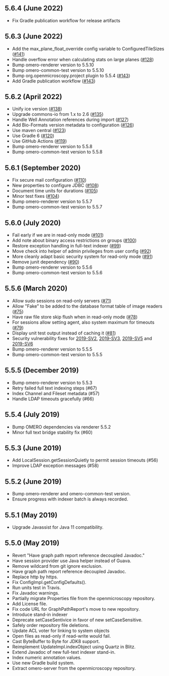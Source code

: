 5.6.4 (June 2022)
-----------------

- Fix Gradle publication workflow for release artifacts

5.6.3 (June 2022)
-----------------

- Add the max_plane_float_override config variable to ConfiguredTileSizes ([#141](https://github.com/ome/omero-server/pull/141))
- Handle overflow error when calculating stats on large planes ([#128](https://github.com/ome/omero-server/pull/128))
- Bump omero-renderer version to 5.5.10
- Bump omero-common-test version to 5.5.10
- Bump org.openmicroscopy.project plugin to 5.5.4 ([#143](https://github.com/ome/omero-server/pull/143))
- Add Gradle publication workflow ([#143](https://github.com/ome/omero-server/pull/143))

5.6.2 (April 2022)
------------------

- Unify ice version ([#138](https://github.com/ome/omero-server/pull/138))
- Upgrade commons-io from 1.x to 2.6 ([#135](https://github.com/ome/omero-server/pull/135))
- Handle Well Annotation references during import ([#127](https://github.com/ome/omero-server/pull/127))
- Add Bio-Formats version metadata to configuration  ([#126](https://github.com/ome/omero-server/pull/126))
- Use maven central ([#123](https://github.com/ome/omero-server/pull/123))
- Use Gradle 6 ([#120](https://github.com/ome/omero-server/pull/120))
- Use GitHub Actions ([#119](https://github.com/ome/omero-server/pull/119))
- Bump omero-renderer version to 5.5.8
- Bump omero-common-test version to 5.5.8

5.6.1 (September 2020)
----------------------

- Fix secure mail configuration ([#110](https://github.com/ome/omero-server/pull/110))
- New properties to configure JDBC ([#108](https://github.com/ome/omero-server/pull/108))
- Document time units for durations ([#105](https://github.com/ome/omero-server/pull/105))
- Minor test fixes ([#104](https://github.com/ome/omero-server/pull/104))
- Bump omero-renderer version to 5.5.7
- Bump omero-common-test version to 5.5.7

5.6.0 (July 2020)
-----------------

- Fail early if we are in read-only mode ([#101](https://github.com/ome/omero-server/pull/101))
- Add note about binary access restrictions on groups ([#100](https://github.com/ome/omero-server/pull/100))
- Restore exception handling in full-text indexer ([#99](https://github.com/ome/omero-server/pull/99))
- Move check into helper of admin privileges from user config ([#92](https://github.com/ome/omero-server/pull/92))
- More cleanly adapt basic security system for read-only mode ([#91](https://github.com/ome/omero-server/pull/91))
- Remove junit dependency ([#90](https://github.com/ome/omero-server/pull/90))
- Bump omero-renderer version to 5.5.6
- Bump omero-common-test version to 5.5.6


5.5.6 (March 2020)
------------------

- Allow sudo sessions on read-only servers
  ([#71](https://github.com/ome/omero-server/pull/71))
- Allow "Fake" to be added to the database format table of image readers
  ([#75](https://github.com/ome/omero-server/pull/75))
- Have raw file store skip flush when in read-only mode
  ([#78](https://github.com/ome/omero-server/pull/78))
- For sessions allow setting agent, also system maximum for timeouts
  ([#79](https://github.com/ome/omero-server/pull/79))
- Display unit test output instead of caching it
  ([#81](https://github.com/ome/omero-server/pull/81))
- Security vulnerability fixes for
  [2019-SV2](https://www.openmicroscopy.org/security/advisories/2019-SV2-group-permissions/),
  [2019-SV3](https://www.openmicroscopy.org/security/advisories/2019-SV3-user-privacy/),
  [2019-SV5](https://www.openmicroscopy.org/security/advisories/2019-SV5-bypass-filters/) and
  [2019-SV6](https://www.openmicroscopy.org/security/advisories/2019-SV6-group-owner-context/)
- Bump omero-renderer version to 5.5.5
- Bump omero-common-test version to 5.5.5

5.5.5 (December 2019)
---------------------

- Bump omero-renderer version to 5.5.3
- Retry failed full text indexing steps (#67)
- Index Channel and Fileset metadata (#57)
- Handle LDAP timeouts gracefully (#66)

5.5.4 (July 2019)
-----------------

- Bump OMERO dependencies via renderer 5.5.2
- Minor full text bridge stability fix (#60)

5.5.3 (June 2019)
-----------------

- Add LocalSession.getSessionQuietly to permit session timeouts (#56)
- Improve LDAP exception messages (#58)

5.5.2 (June 2019)
-----------------

- Bump omero-renderer and omero-common-test version.
- Ensure progress with indexer batch is always recorded.


5.5.1 (May 2019)
----------------

- Upgrade Javassist for Java 11 compatibility.

5.5.0 (May 2019)
----------------

- Revert "Have graph path report reference decoupled Javadoc."
- Have session provider use Java helper instead of Guava.
- Remove wildcard from git ignore exclusion.
- Have graph path report reference decoupled Javadoc.
- Replace http by https.
- Fix ConfigImpl.getConfigDefaults().
- Run units test in Travis.
- Fix Javadoc warnings.
- Partially migrate Properties file from the openmicroscopy repository.
- Add License file.
- Fix code URL for GraphPathReport's move to new repository.
- Introduce stand-in indexer
- Deprecate setCaseSentivice in favor of new setCaseSensitive.
- Safely order repository file deletions.
- Update ACL voter for linking to system objects
- Open files as read-only if read-write would fail.
- Cast ByteBuffer to Byte for JDK8 support.
- Reimplement UpdateImpl.indexObject using Quartz in Blitz.
- Extend Javadoc of new full-text indexer stand-in.
- Index numeric annotation values.
- Use new Gradle build system.
- Extract omero-server from the openmicroscopy repository.
